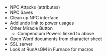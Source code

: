 * NPC Attacks (attributes)
* NPC Saves
* Clean up NPC interface
* Add undo link to power usages
* Other Miracle Button
  * Compendium Powers linked to above
* Open Word documents from character sheet
* SSL server
* Look at RunAsGM in Furnace for macros
